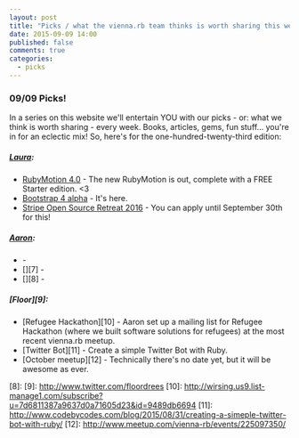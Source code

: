 ```yaml
---
layout: post
title: "Picks / what the vienna.rb team thinks is worth sharing this week"
date: 2015-09-09 14:00
published: false
comments: true
categories:
  - picks
---
```


### 09/09 Picks!

In a series on this website we'll entertain YOU with our picks - or: what we think is worth sharing - every week.
Books, articles, gems, fun stuff... you're in for an eclectic mix! So, here's for the one-hundred-twenty-third edition:

##### [Laura][1]:
- [RubyMotion 4.0][2] - The new RubyMotion is out, complete with a FREE Starter edition. <3
- [Bootstrap 4 alpha][3] - It's here.
- [Stripe Open Source Retreat 2016][4] - You can apply until September 30th for this!

##### [Aaron][5]:
- [][6] -
- [][7] -
- [][8] -


##### [Floor][9]:
- [Refugee Hackathon][10] - Aaron set up a mailing list for Refugee Hackathon (where we built software solutions for refugees) at the most recent vienna.rb meetup.
- [Twitter Bot][11] - Create a simple Twitter Bot with Ruby.
- [October meetup][12] - Technically there's no date yet, but it will be awesome as ever. 


[1]: http://www.twitter.com/alicetragedy
[2]: http://www.rubymotion.com/news/2015/09/03/announcing-rubymotion-4-0-free-cross-platform-games-watchos-2-0.html
[3]: http://blog.getbootstrap.com/2015/08/19/bootstrap-4-alpha/
[4]: https://stripe.com/blog/open-source-retreat-2016
[5]: http://www.twitter.com/mraaroncruz
[6]:
[7]:
[8]:
[9]: http://www.twitter.com/floordrees
[10]: http://wirsing.us9.list-manage1.com/subscribe?u=7d6811387a9637d0a71605d23&id=9489db6694
[11]: http://www.codebycodes.com/blog/2015/08/31/creating-a-simeple-twitter-bot-with-ruby/
[12]: http://www.meetup.com/vienna-rb/events/225097350/
